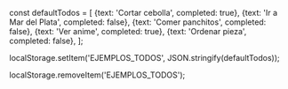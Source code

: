 const defaultTodos = [
  {text: 'Cortar cebolla', completed: true},
  {text: 'Ir a Mar del Plata', completed: false},
  {text: 'Comer panchitos', completed: false},
  {text: 'Ver anime', completed: true},
  {text: 'Ordenar pieza', completed: false},
];

localStorage.setItem('EJEMPLOS_TODOS', JSON.stringify(defaultTodos));

localStorage.removeItem('EJEMPLOS_TODOS');